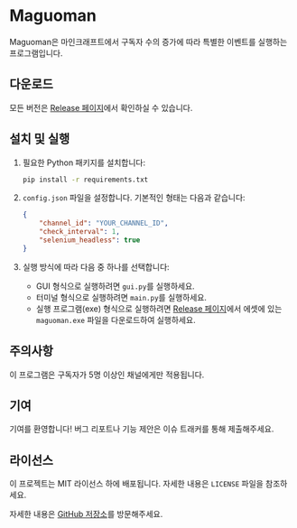 # Maguoman

Maguoman은 마인크래프트에서 구독자 수의 증가에 따라 특별한 이벤트를 실행하는 프로그램입니다.

## 다운로드

모든 버전은 [Release 페이지](https://github.com/cpp7957/maguoman/releases)에서 확인하실 수 있습니다.

## 설치 및 실행

1. 필요한 Python 패키지를 설치합니다:

   ```bash
   pip install -r requirements.txt
   ```

2. `config.json` 파일을 설정합니다. 기본적인 형태는 다음과 같습니다:

   ```json
   {
       "channel_id": "YOUR_CHANNEL_ID",
       "check_interval": 1,
       "selenium_headless": true
   }
   ```

3. 실행 방식에 따라 다음 중 하나를 선택합니다:
   - GUI 형식으로 실행하려면 `gui.py`를 실행하세요.
   - 터미널 형식으로 실행하려면 `main.py`를 실행하세요.
   - 실행 프로그램(exe) 형식으로 실행하려면 [Release 페이지](https://github.com/cpp7957/maguoman/releases)에서 에셋에 있는 `maguoman.exe` 파일을 다운로드하여 실행하세요.

## 주의사항

이 프로그램은 구독자가 5명 이상인 채널에게만 적용됩니다.

## 기여

기여를 환영합니다! 버그 리포트나 기능 제안은 이슈 트래커를 통해 제출해주세요.

## 라이선스

이 프로젝트는 MIT 라이선스 하에 배포됩니다. 자세한 내용은 `LICENSE` 파일을 참조하세요.

자세한 내용은 [GitHub 저장소](https://github.com/cpp7957/maguoman)를 방문해주세요.
